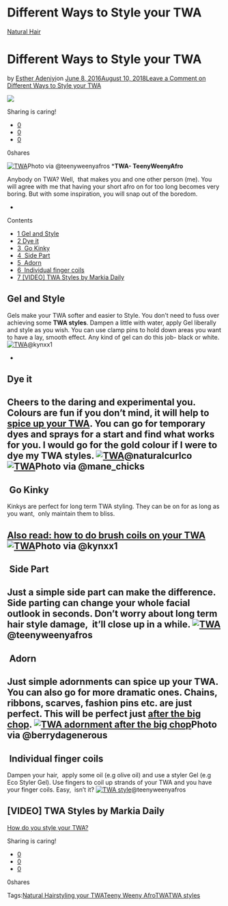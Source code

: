 # Different Ways to Style your TWA

[Natural Hair](https://estheradeniyi.com/category/natural-hair/)
# Different Ways to Style your TWA

by [Esther Adeniyi](https://estheradeniyi.com/author/esther-adeniyi/)on [June 8, 2016August 10, 2018](https://estheradeniyi.com/different-ways-to-style-your-twa/)[Leave a Comment on Different Ways to Style your TWA](https://estheradeniyi.com/different-ways-to-style-your-twa/#respond)

![](images\PhotoGrid_1465400406583.jpg)

Sharing is caring!

- [0](https://www.facebook.com/sharer/sharer.php?u=https%3A%2F%2Festheradeniyi.com%2Fdifferent-ways-to-style-your-twa%2F&amp;t=Different%20Ways%20to%20Style%20your%20TWA)
- [0](https://twitter.com/intent/tweet?text=Different%20Ways%20to%20Style%20your%20TWA&amp;url=https%3A%2F%2Festheradeniyi.com%2Fdifferent-ways-to-style-your-twa%2F)
- [0](#)

0shares

[![TWA](images\PhotoGrid_1465400406583.jpg)](images\PhotoGrid_1465400406583.jpg)Photo via @teenyweenyafros
***TWA- TeenyWeenyAfro**

Anybody on TWA? Well, &#xA0;that makes you and one other person (me). You will agree with me that having your short afro on for too long becomes very boring. But with some inspiration, you will snap out of the boredom.

- 

Contents

- [1 Gel and Style](#Gel_and_Style)
- [2 Dye it](#Dye_it)
- [3 &#xA0;Go Kinky](#Go_Kinky)
- [4 &#xA0;Side Part](#Side_Part)
- [5 &#xA0;Adorn](#Adorn)
- [6 &#xA0;Individual finger coils](#Individual_finger_coils)
- [7 [VIDEO] TWA Styles by Markia Daily](#VIDEO_TWA_Styles_by_Markia_Daily)

## Gel and Style

Gels make your TWA softer and easier to Style. You don&#x2019;t need to fuss over achieving some **TWA styles**. Dampen a little with water, apply Gel liberally and style as you wish. You can use clamp pins to hold down areas you want to have a lay, smooth effect. Any kind of gel can do this job- black or white.
[![TWA](images\PhotoGrid_1465400293035.jpg)](images\PhotoGrid_1465400293035.jpg)@kynxx1
&#xA0;

- 
## Dye it

Cheers to the daring and experimental you. Colours are fun if you don&#x2019;t mind, it will help to [spice up your TWA](http://blackgirllonghair.com/2014/05/5-styles-to-spice-up-your-twa/). You can go for temporary dyes and sprays for a start and find what works for you. I would go for the gold colour if I were to dye my TWA styles.
[![TWA](images\PhotoGrid_1465400211022.jpg)](images\PhotoGrid_1465400211022.jpg)@naturalcurlco
&#xA0;
[![TWA](images\PhotoGrid_1465400243216.jpg)](images\PhotoGrid_1465400243216.jpg)Photo via @mane_chicks
- 
## &#xA0;Go Kinky

Kinkys are perfect for long term TWA styling. They can be on for as long as you want, &#xA0;only maintain them to bliss.

[Also read: how to do brush coils on your TWA](https://www.estheradeniyi.com/twa-styles-brush-coils-in-5-minutes-or)
[![TWA](images\PhotoGrid_1465400335402.jpg)](images\PhotoGrid_1465400335402.jpg)Photo via @kynxx1
- 
## &#xA0;Side Part

Just a simple side part can make the difference. Side parting can change your whole facial outlook in seconds. Don&#x2019;t worry about long term hair style damage, &#xA0;it&#x2019;ll close up in a while.
[![TWA](images\PhotoGrid_1465400373435.jpg)](images\PhotoGrid_1465400373435.jpg)@teenyweenyafros
- 
## &#xA0;Adorn

Just simple adornments can spice up your TWA. You can also go for more dramatic ones. Chains, ribbons, scarves, fashion pins etc. are just perfect. This will be perfect just [after the big chop](https://www.estheradeniyi.com/what-to-do-after-big-chop).
[![TWA adornment after the big chop](images\PhotoGrid_1465400173609.jpg)](images\PhotoGrid_1465400173609.jpg)Photo via @berrydagenerous
- 
## &#xA0;Individual finger coils

Dampen your hair, &#xA0;apply some oil (e.g olive oil) and use a styler Gel (e.g Eco Styler Gel). Use fingers to coil up strands of your TWA and you have your finger coils. Easy, &#xA0;isn&#x2019;t it?
[![TWA style](images\PhotoGrid_1465399392888.jpg)](images\PhotoGrid_1465399392888.jpg)@teenyweenyafros
## [VIDEO] TWA Styles by Markia Daily

[How do you style your TWA?](https://www.kamdora.com/2016/04/05/three-awesome-ways-to-style-your-twa/)

Sharing is caring!

- [0](https://www.facebook.com/sharer/sharer.php?u=https%3A%2F%2Festheradeniyi.com%2Fdifferent-ways-to-style-your-twa%2F&amp;t=Different%20Ways%20to%20Style%20your%20TWA)
- [0](https://twitter.com/intent/tweet?text=Different%20Ways%20to%20Style%20your%20TWA&amp;url=https%3A%2F%2Festheradeniyi.com%2Fdifferent-ways-to-style-your-twa%2F)
- [0](#)

0shares

Tags:[Natural Hair](https://estheradeniyi.com/tag/natural-hair/)[styling your TWA](https://estheradeniyi.com/tag/styling-your-twa/)[Teeny Weeny Afro](https://estheradeniyi.com/tag/teeny-weeny-afro/)[TWA](https://estheradeniyi.com/tag/twa/)[TWA styles](https://estheradeniyi.com/tag/twa-styles/)